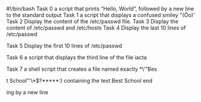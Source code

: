 #!/bin/bash
Task 0 a script that prints “Hello, World”, followed by a new line to the standard output
Task 1 a script that displays a confused smiley "(Ôo)'
Task 2 Display the content of the /etc/passwd file.
Task 3 Display the content of /etc/passwd and /etc/hosts
Task 4 Display the last 10 lines of /etc/passwd                  

Task 5 Display the first 10 lines of /etc/passwd                 

Task 6 a script that displays the third line of the file iacta   

Task 7 a shell script that creates a file named exactly \*\\'"Bes

t School"\'\\*$\?\*\*\*\*\*:) containing the text Best School end

ing by a new line  


